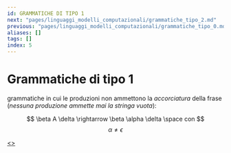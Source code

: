 ```yaml
---
id: GRAMMATICHE DI TIPO 1
next: "pages/linguaggi_modelli_computazionali/grammatiche_tipo_2.md"
previous: "pages/linguaggi_modelli_computazionali/grammatiche_tipo_0.md"
aliases: []
tags: []
index: 5
---
```

# Grammatiche di tipo 1

grammatiche in cui le produzioni non ammettono la *accorciatura* della frase (*nessuna produzione ammette mai la stringa vuota*):

$$
\beta A \delta \rightarrow \beta \alpha \delta \space con
$$
$$
\alpha \neq \epsilon
$$

[<](pages/linguaggi_modelli_computazionali/grammatiche_tipo_0.md)[>](pages/linguaggi_modelli_computazionali/grammatiche_tipo_2.md)
